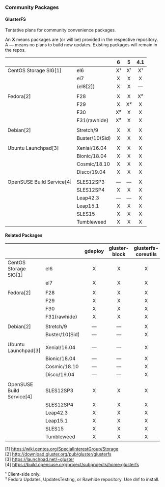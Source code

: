 ### Community Packages

#### GlusterFS

Tentative plans for community convenience packages.

An **X** means packages are (or will be) provided in the respective repository.  
A **—** means no plans to build new updates. Existing packages will remain in the repos.  

|              |              |     6     |     5     |    4.1    |
|--------------|--------------|:---------:|:---------:|:---------:|
|CentOS Storage SIG[1]|el6          |     X¹     |     X¹    |     X¹    |
|              |el7           |     X     |     X     |     X     |
|              |(el8[2])      |     X     |     X     |     —     |
|              |              |           |           |           |
|Fedora[2]     |F28           |     X     |     X     |     X²    |
|              |F29           |     X     |     X²    |     X     |
|              |F30           |     X²    |     X     |     X     |
|              |F31(rawhide)  |     X²    |     X     |     X     |
|              |              |           |           |           |
|Debian[2]     |Stretch/9     |     X     |     X     |     X     |
|              |Buster/10(Sid)|     X     |     X     |     X     |
|              |              |           |           |           |
|Ubuntu Launchpad[3]|Xenial/16.04  |     X     |     X     |     X     |
|              |Bionic/18.04  |     X     |     X     |     X     |
|              |Cosmic/18.10  |     X     |     X     |     X     |
|              |Disco/19.04   |     X     |     X     |     X     |
|              |              |           |           |           |
|OpenSUSE Build Service[4]|SLES12SP3  |     —     |     —     |     X     |
|              |SLES12SP4     |     X     |     X     |     X     |
|              |Leap42.3      |     —     |     —     |     X     |
|              |Leap15.1      |     X     |     X     |     X     |
|              |SLES15        |     X     |     X     |     X     |
|              |Tumbleweed    |     X     |     X     |     X     |


#### Related Packages

|              |              | gdeploy | gluster-block | glusterfs-coreutils | nfs-ganesha | storhaug | Samba |
|--------------|--------------|:-------:|:--------:|:----------:|:-----------:|:--------:|:-----:|
|CentOS Storage SIG[1]|el6           |    X    |     X    |     X      |      X      |     X    |   ?   |
|              |el7           |    X    |     X    |     X      |      X      |     X    |   ?   |
|              |              |         |          |            |             |          |       |
|Fedora[2]     |F28           |    X    |     X    |     X      |      X      |     X    |   ?   |
|              |F29           |    X    |     X    |     X      |      X      |     X    |   ?   |
|              |F30           |    X    |     X    |     X      |      X      |     X    |   ?   |
|              |F31(rawhide)  |    X    |     X    |     X      |      X      |     X    |   ?   |
|              |              |         |          |            |             |          |       |
|Debian[2]     |Stretch/9     |    —    |     —    |     X      |      X      |     X    |   ?   |
|              |Buster/10(Sid)|    —    |     —    |     X      |      X      |     X    |   ?   |
|              |              |         |          |            |             |          |       |
|Ubuntu Launchpad[3]|Xenial/16.04  |    —    |     —    |     X      |      X      |     X    |   ?   |
|              |Bionic/18.04  |    —    |     —    |     X      |      X      |     X    |   ?   |
|              |Cosmic/18.10  |    —    |     —    |     X      |      X      |     X    |   ?   |
|              |Disco/19.04   |    —    |     —    |     X      |      X      |     X    |   ?   |
|              |              |         |          |            |             |          |       |
|OpenSUSE Build Service[4]|SLES12SP3     |    X     |     X    |     X       |      X      |     X    |   ?   |
|              |SLES12SP4     |    X    |     X    |     X      |      X      |     X    |   ?   |
|              |Leap42.3      |    X    |     X    |     X      |      X      |     X    |   ?   |
|              |Leap15.1      |    X    |     X    |     X      |      X      |     X    |   ?   |
|              |SLES15        |    X    |     X    |     X      |      X      |     X    |   ?   |
|              |Tumbleweed    |    X    |     X    |     X      |      X      |     X    |   ?   |



[1] <https://wiki.centos.org/SpecialInterestGroup/Storage>  
[2] <http://download.gluster.org/pub/gluster/glusterfs>  
[3] <https://launchpad.net/~gluster>  
[4] <https://build.opensuse.org/project/subprojects/home:glusterfs>  

¹ Client-side only.  
² Fedora Updates, UpdatesTesting, or Rawhide repository. Use dnf to install.  
